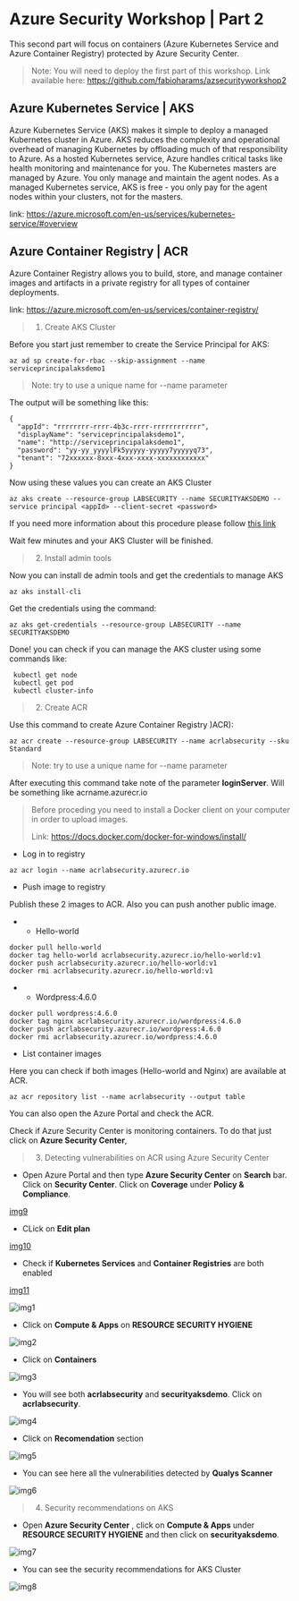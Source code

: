 # Azure Security Workshop | Part 2
This second part will focus on containers (Azure Kubernetes Service and Azure Container Registry) protected by Azure Security Center.

> Note: You will need to deploy the first part of this workshop. Link available here: https://github.com/fabioharams/azsecurityworkshop2

## Azure Kubernetes Service | AKS ##
Azure Kubernetes Service (AKS) makes it simple to deploy a managed Kubernetes cluster in Azure. AKS reduces the complexity and operational overhead of managing Kubernetes by offloading much of that responsibility to Azure. As a hosted Kubernetes service, Azure handles critical tasks like health monitoring and maintenance for you. The Kubernetes masters are managed by Azure. You only manage and maintain the agent nodes. As a managed Kubernetes service, AKS is free - you only pay for the agent nodes within your clusters, not for the masters.

link: https://azure.microsoft.com/en-us/services/kubernetes-service/#overview

## Azure Container Registry | ACR ##
Azure Container Registry allows you to build, store, and manage container images and artifacts in a private registry for all types of container deployments.

link: https://azure.microsoft.com/en-us/services/container-registry/


> 1. Create AKS Cluster

Before you start just remember to create the Service Principal for AKS:

```
az ad sp create-for-rbac --skip-assignment --name serviceprincipalaksdemo1
```
> Note: try to use a unique name for --name parameter

The output will be something like this:

```
{
  "appId": "rrrrrrrr-rrrr-4b3c-rrrr-rrrrrrrrrrrr",
  "displayName": "serviceprincipalaksdemo1",
  "name": "http://serviceprincipalaksdemo1",
  "password": "yy-yy_yyyylFk5yyyyy-yyyyy7yyyyyq73",
  "tenant": "72xxxxxx-8xxx-4xxx-xxxx-xxxxxxxxxxxx"
}
```

Now using these values you can create an AKS Cluster

```
az aks create --resource-group LABSECURITY --name SECURITYAKSDEMO --service principal <appId> --client-secret <password>
```

If you need more information about this procedure please follow [this link](https://docs.microsoft.com/en-us/azure/aks/kubernetes-service-principal)

Wait few minutes and your AKS Cluster will be finished. 

> 2. Install admin tools

Now you can install de admin tools and get the credentials to manage AKS

```
az aks install-cli
```

Get the credentials using the command:

```
az aks get-credentials --resource-group LABSECURITY --name SECURITYAKSDEMO
```

Done! you can check if you can manage the AKS cluster using some commands like:

```
 kubectl get node
 kubectl get pod
 kubectl cluster-info
 ```

 > 2. Create ACR

 Use this command to create Azure Container Registry )ACR):

```
az acr create --resource-group LABSECURITY --name acrlabsecurity --sku Standard
```
> Note: try to use a unique name for --name parameter

After executing this command take note of the parameter **loginServer**. Will be something like acrname.azurecr.io

> Before proceding you need to install a Docker client on your computer in order to upload images.
>  
> Link: https://docs.docker.com/docker-for-windows/install/


- Log in to registry

```
az acr login --name acrlabsecurity.azurecr.io
```

- Push image to registry

Publish these 2 images to ACR. Also you can push another public image.

- - Hello-world
```
docker pull hello-world
docker tag hello-world acrlabsecurity.azurecr.io/hello-world:v1
docker push acrlabsecurity.azurecr.io/hello-world:v1
docker rmi acrlabsecurity.azurecr.io/hello-world:v1
```

- - Wordpress:4.6.0


```
docker pull wordpress:4.6.0
docker tag nginx acrlabsecurity.azurecr.io/wordpress:4.6.0
docker push acrlabsecurity.azurecr.io/wordpress:4.6.0
docker rmi acrlabsecurity.azurecr.io/wordpress:4.6.0
```

- List container images

Here you can check if both images (Hello-world and Nginx) are available at ACR.

```
az acr repository list --name acrlabsecurity --output table
```
You can also open the Azure Portal and check the ACR.

Check if Azure Security Center is monitoring containers. To do that just click on **Azure Security Center**, 


> 3. Detecting vulnerabilities on ACR using Azure Security Center

- Open Azure Portal and then type **Azure Security Center** on **Search** bar. Click on **Security Center**. Click on **Coverage** under **Policy & Compliance**. 

[img9](/img/img9.png)

- CLick on **Edit plan**

[img10](/img/img10.png)

- Check if **Kubernetes Services** and **Container Registries** are both enabled

[img11](/img/img11.png)



![img1](/img/img1.png)

- Click on **Compute & Apps** on **RESOURCE SECURITY HYGIENE**

![img2](/img/img2.png)

- Click on **Containers**

![img3](/img/img3.png)

- You will see both **acrlabsecurity** and **securityaksdemo**. Click on **acrlabsecurity**.

![img4](/img/img4.png)

- Click on **Recomendation** section

![img5](/img/img5.png)

- You can see here all the vulnerabilities detected by **Qualys Scanner**

![img6](/img/img6.png)


> 4. Security recommendations on AKS

- Open **Azure Security Center** , click on **Compute & Apps** under **RESOURCE SECURITY HYGIENE** and then click on **securityaksdemo**.

![img7](/img/img7.png)

- You can see the security recommendations for AKS Cluster

![img8](/img/img8.png)

















